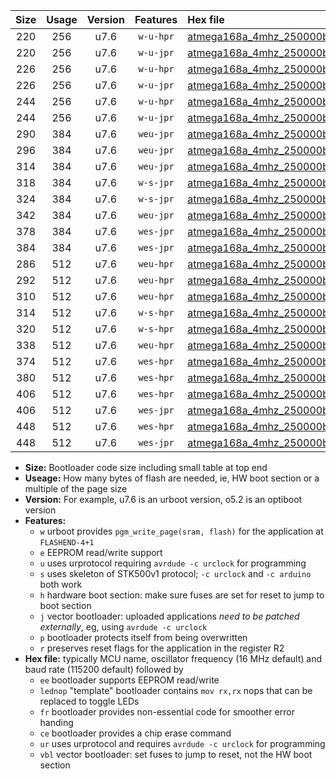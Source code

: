 |Size|Usage|Version|Features|Hex file|
|:-:|:-:|:-:|:-:|:--|
|220|256|u7.6|`w-u-hpr`|[atmega168a_4mhz_250000bps_ur.hex](https://raw.githubusercontent.com/stefanrueger/urboot/main/atmega168a_4mhz_250000bps_ur.hex)|
|220|256|u7.6|`w-u-jpr`|[atmega168a_4mhz_250000bps_ur_vbl.hex](https://raw.githubusercontent.com/stefanrueger/urboot/main/atmega168a_4mhz_250000bps_ur_vbl.hex)|
|226|256|u7.6|`w-u-hpr`|[atmega168a_4mhz_250000bps_lednop_ur.hex](https://raw.githubusercontent.com/stefanrueger/urboot/main/atmega168a_4mhz_250000bps_lednop_ur.hex)|
|226|256|u7.6|`w-u-jpr`|[atmega168a_4mhz_250000bps_lednop_ur_vbl.hex](https://raw.githubusercontent.com/stefanrueger/urboot/main/atmega168a_4mhz_250000bps_lednop_ur_vbl.hex)|
|244|256|u7.6|`w-u-hpr`|[atmega168a_4mhz_250000bps_lednop_fr_ur.hex](https://raw.githubusercontent.com/stefanrueger/urboot/main/atmega168a_4mhz_250000bps_lednop_fr_ur.hex)|
|244|256|u7.6|`w-u-jpr`|[atmega168a_4mhz_250000bps_lednop_fr_ur_vbl.hex](https://raw.githubusercontent.com/stefanrueger/urboot/main/atmega168a_4mhz_250000bps_lednop_fr_ur_vbl.hex)|
|290|384|u7.6|`weu-jpr`|[atmega168a_4mhz_250000bps_ee_ur_vbl.hex](https://raw.githubusercontent.com/stefanrueger/urboot/main/atmega168a_4mhz_250000bps_ee_ur_vbl.hex)|
|296|384|u7.6|`weu-jpr`|[atmega168a_4mhz_250000bps_ee_lednop_ur_vbl.hex](https://raw.githubusercontent.com/stefanrueger/urboot/main/atmega168a_4mhz_250000bps_ee_lednop_ur_vbl.hex)|
|314|384|u7.6|`weu-jpr`|[atmega168a_4mhz_250000bps_ee_lednop_fr_ur_vbl.hex](https://raw.githubusercontent.com/stefanrueger/urboot/main/atmega168a_4mhz_250000bps_ee_lednop_fr_ur_vbl.hex)|
|318|384|u7.6|`w-s-jpr`|[atmega168a_4mhz_250000bps_vbl.hex](https://raw.githubusercontent.com/stefanrueger/urboot/main/atmega168a_4mhz_250000bps_vbl.hex)|
|324|384|u7.6|`w-s-jpr`|[atmega168a_4mhz_250000bps_lednop_vbl.hex](https://raw.githubusercontent.com/stefanrueger/urboot/main/atmega168a_4mhz_250000bps_lednop_vbl.hex)|
|342|384|u7.6|`weu-jpr`|[atmega168a_4mhz_250000bps_ee_lednop_fr_ce_ur_vbl.hex](https://raw.githubusercontent.com/stefanrueger/urboot/main/atmega168a_4mhz_250000bps_ee_lednop_fr_ce_ur_vbl.hex)|
|378|384|u7.6|`wes-jpr`|[atmega168a_4mhz_250000bps_ee_vbl.hex](https://raw.githubusercontent.com/stefanrueger/urboot/main/atmega168a_4mhz_250000bps_ee_vbl.hex)|
|384|384|u7.6|`wes-jpr`|[atmega168a_4mhz_250000bps_ee_lednop_vbl.hex](https://raw.githubusercontent.com/stefanrueger/urboot/main/atmega168a_4mhz_250000bps_ee_lednop_vbl.hex)|
|286|512|u7.6|`weu-hpr`|[atmega168a_4mhz_250000bps_ee_ur.hex](https://raw.githubusercontent.com/stefanrueger/urboot/main/atmega168a_4mhz_250000bps_ee_ur.hex)|
|292|512|u7.6|`weu-hpr`|[atmega168a_4mhz_250000bps_ee_lednop_ur.hex](https://raw.githubusercontent.com/stefanrueger/urboot/main/atmega168a_4mhz_250000bps_ee_lednop_ur.hex)|
|310|512|u7.6|`weu-hpr`|[atmega168a_4mhz_250000bps_ee_lednop_fr_ur.hex](https://raw.githubusercontent.com/stefanrueger/urboot/main/atmega168a_4mhz_250000bps_ee_lednop_fr_ur.hex)|
|314|512|u7.6|`w-s-hpr`|[atmega168a_4mhz_250000bps.hex](https://raw.githubusercontent.com/stefanrueger/urboot/main/atmega168a_4mhz_250000bps.hex)|
|320|512|u7.6|`w-s-hpr`|[atmega168a_4mhz_250000bps_lednop.hex](https://raw.githubusercontent.com/stefanrueger/urboot/main/atmega168a_4mhz_250000bps_lednop.hex)|
|338|512|u7.6|`weu-hpr`|[atmega168a_4mhz_250000bps_ee_lednop_fr_ce_ur.hex](https://raw.githubusercontent.com/stefanrueger/urboot/main/atmega168a_4mhz_250000bps_ee_lednop_fr_ce_ur.hex)|
|374|512|u7.6|`wes-hpr`|[atmega168a_4mhz_250000bps_ee.hex](https://raw.githubusercontent.com/stefanrueger/urboot/main/atmega168a_4mhz_250000bps_ee.hex)|
|380|512|u7.6|`wes-hpr`|[atmega168a_4mhz_250000bps_ee_lednop.hex](https://raw.githubusercontent.com/stefanrueger/urboot/main/atmega168a_4mhz_250000bps_ee_lednop.hex)|
|406|512|u7.6|`wes-hpr`|[atmega168a_4mhz_250000bps_ee_lednop_fr.hex](https://raw.githubusercontent.com/stefanrueger/urboot/main/atmega168a_4mhz_250000bps_ee_lednop_fr.hex)|
|406|512|u7.6|`wes-jpr`|[atmega168a_4mhz_250000bps_ee_lednop_fr_vbl.hex](https://raw.githubusercontent.com/stefanrueger/urboot/main/atmega168a_4mhz_250000bps_ee_lednop_fr_vbl.hex)|
|448|512|u7.6|`wes-hpr`|[atmega168a_4mhz_250000bps_ee_lednop_fr_ce.hex](https://raw.githubusercontent.com/stefanrueger/urboot/main/atmega168a_4mhz_250000bps_ee_lednop_fr_ce.hex)|
|448|512|u7.6|`wes-jpr`|[atmega168a_4mhz_250000bps_ee_lednop_fr_ce_vbl.hex](https://raw.githubusercontent.com/stefanrueger/urboot/main/atmega168a_4mhz_250000bps_ee_lednop_fr_ce_vbl.hex)|

- **Size:** Bootloader code size including small table at top end
- **Useage:** How many bytes of flash are needed, ie, HW boot section or a multiple of the page size
- **Version:** For example, u7.6 is an urboot version, o5.2 is an optiboot version
- **Features:**
  + `w` urboot provides `pgm_write_page(sram, flash)` for the application at `FLASHEND-4+1`
  + `e` EEPROM read/write support
  + `u` uses urprotocol requiring `avrdude -c urclock` for programming
  + `s` uses skeleton of STK500v1 protocol; `-c urclock` and `-c arduino` both work
  + `h` hardware boot section: make sure fuses are set for reset to jump to boot section
  + `j` vector bootloader: uploaded applications *need to be patched externally*, eg, using `avrdude -c urclock`
  + `p` bootloader protects itself from being overwritten
  + `r` preserves reset flags for the application in the register R2
- **Hex file:** typically MCU name, oscillator frequency (16 MHz default) and baud rate (115200 default) followed by
  + `ee` bootloader supports EEPROM read/write
  + `lednop` "template" bootloader contains `mov rx,rx` nops that can be replaced to toggle LEDs
  + `fr` bootloader provides non-essential code for smoother error handing
  + `ce` bootloader provides a chip erase command
  + `ur` uses urprotocol and requires `avrdude -c urclock` for programming
  + `vbl` vector bootloader: set fuses to jump to reset, not the HW boot section

